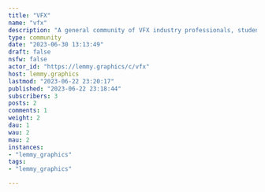 ```yaml
---
title: "VFX" 
name: "vfx"
description: "A general community of VFX industry professionals, students, and hobbyists. Share your favorite video clips, articles, news, breakdowns, and more!"
type: community
date: "2023-06-30 13:13:49"
draft: false
nsfw: false
actor_id: "https://lemmy.graphics/c/vfx"
host: lemmy.graphics
lastmod: "2023-06-22 23:20:17"
published: "2023-06-22 23:18:44"
subscribers: 3
posts: 2
comments: 1
weight: 2
dau: 1
wau: 2
mau: 2
instances:
- "lemmy_graphics"
tags: 
- "lemmy_graphics"

---
```

